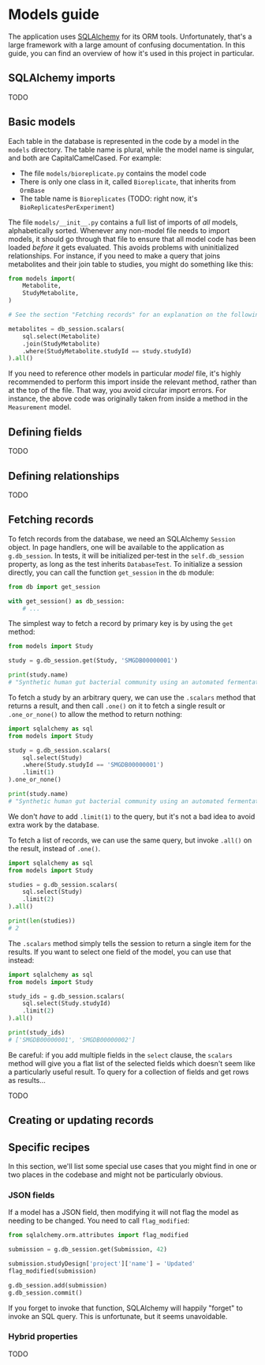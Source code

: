 # Models guide

The application uses [SQLAlchemy](https://www.sqlalchemy.org/) for its ORM tools. Unfortunately, that's a large framework with a large amount of confusing documentation. In this guide, you can find an overview of how it's used in this project in particular.

## SQLAlchemy imports

TODO

## Basic models

Each table in the database is represented in the code by a model in the `models` directory. The table name is plural, while the model name is singular, and both are CapitalCamelCased. For example:

- The file `models/bioreplicate.py` contains the model code
- There is only one class in it, called `Bioreplicate`, that inherits from `OrmBase`
- The table name is `Bioreplicates` (TODO: right now, it's `BioReplicatesPerExperiment`)

The file `models/__init__.py` contains a full list of imports of *all* models, alphabetically sorted. Whenever any non-model file needs to import models, it should go through that file to ensure that all model code has been loaded *before* it gets evaluated. This avoids problems with uninitialized relationships. For instance, if you need to make a query that joins metabolites and their join table to studies, you might do something like this:

```python
from models import(
    Metabolite,
    StudyMetabolite,
)

# See the section "Fetching records" for an explanation on the following query:

metabolites = db_session.scalars(
    sql.select(Metabolite)
    .join(StudyMetabolite)
    .where(StudyMetabolite.studyId == study.studyId)
).all()
```

If you need to reference other models in particular *model* file, it's highly recommended to perform this import inside the relevant method, rather than at the top of the file. That way, you avoid circular import errors. For instance, the above code was originally taken from inside a method in the `Measurement` model.

## Defining fields

TODO

## Defining relationships

TODO

## Fetching records

To fetch records from the database, we need an SQLAlchemy `Session` object. In page handlers, one will be available to the application as `g.db_session`. In tests, it will be initialized per-test in the `self.db_session` property, as long as the test inherits `DatabaseTest`. To initialize a session directly, you can call the function `get_session` in the `db` module:

```python
from db import get_session

with get_session() as db_session:
    # ...
```

The simplest way to fetch a record by primary key is by using the `get` method:

```python
from models import Study

study = g.db_session.get(Study, 'SMGDB00000001')

print(study.name)
# "Synthetic human gut bacterial community using an automated fermentation system"
```

To fetch a study by an arbitrary query, we can use the `.scalars` method that returns a result, and then call `.one()` on it to fetch a single result or `.one_or_none()` to allow the method to return nothing:

```python
import sqlalchemy as sql
from models import Study

study = g.db_session.scalars(
    sql.select(Study)
    .where(Study.studyId == 'SMGDB00000001')
    .limit(1)
).one_or_none()

print(study.name)
# "Synthetic human gut bacterial community using an automated fermentation system"
```

We don't *have* to add `.limit(1)` to the query, but it's not a bad idea to avoid extra work by the database.

To fetch a list of records, we can use the same query, but invoke `.all()` on the result, instead of `.one()`.

```python
import sqlalchemy as sql
from models import Study

studies = g.db_session.scalars(
    sql.select(Study)
    .limit(2)
).all()

print(len(studies))
# 2
```

The `.scalars` method simply tells the session to return a single item for the results. If you want to select one field of the model, you can use that instead:

```python
import sqlalchemy as sql
from models import Study

study_ids = g.db_session.scalars(
    sql.select(Study.studyId)
    .limit(2)
).all()

print(study_ids)
# ['SMGDB00000001', 'SMGDB00000002']
```

Be careful: if you add multiple fields in the `select` clause, the `scalars` method will give you a flat list of the selected fields which doesn't seem like a particularly useful result. To query for a collection of fields and get rows as results...

TODO

## Creating or updating records

## Specific recipes

In this section, we'll list some special use cases that you might find in one or two places in the codebase and might not be particularly obvious.

### JSON fields

If a model has a JSON field, then modifying it will not flag the model as needing to be changed. You need to call `flag_modified`:

```python
from sqlalchemy.orm.attributes import flag_modified

submission = g.db_session.get(Submission, 42)

submission.studyDesign['project']['name'] = 'Updated'
flag_modified(submission)

g.db_session.add(submission)
g.db_session.commit()
```

If you forget to invoke that function, SQLAlchemy will happily "forget" to invoke an SQL query. This is unfortunate, but it seems unavoidable.

### Hybrid properties

TODO
